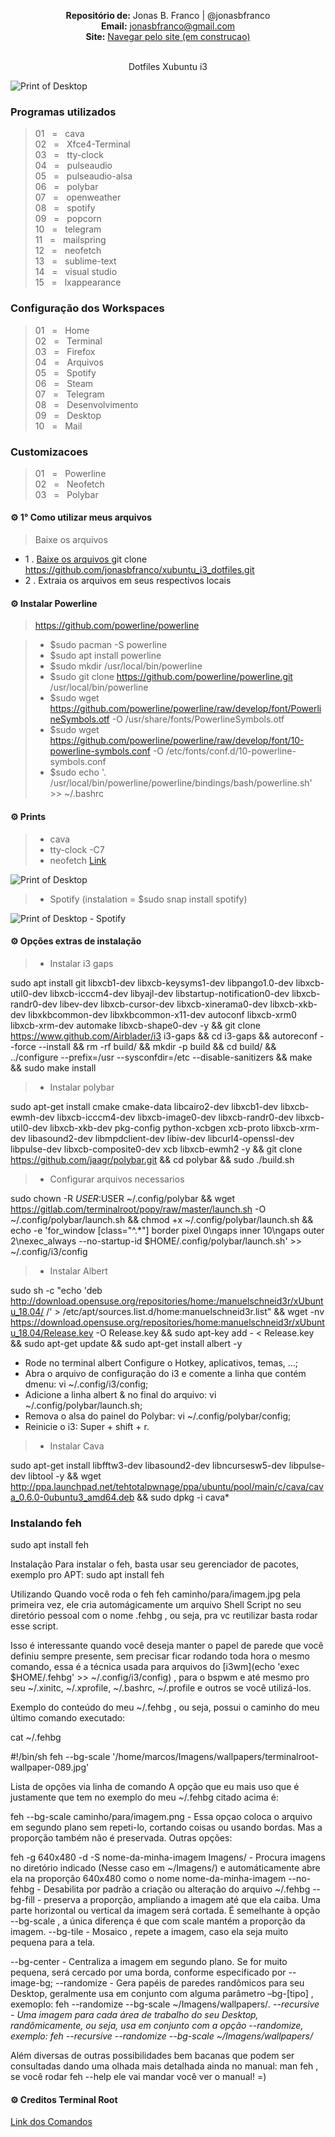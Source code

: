 <p align='center'><b>Repositório de:</b> Jonas B. Franco | @jonasbfranco<br>
<b>Email:</b> <a href='mailto:jonasbfranco@gmail.com'>jonasbfranco@gmail.com</a><br>
<b>Site:</b> <a href='https://jonasbfranco.github.io/'>Navegar pelo site (em construcao)</a></p>

<p align='center'><br> Dotfiles Xubuntu i3 </p>

![Print of Desktop](https://raw.github.com/jonasbfranco/xubuntu_i3_dotfiles/master/desktop.png)

### Programas utilizados
> 01&nbsp;&nbsp;&nbsp;=&nbsp;&nbsp;&nbsp;cava  
> 02&nbsp;&nbsp;&nbsp;=&nbsp;&nbsp;&nbsp;Xfce4-Terminal  
> 03&nbsp;&nbsp;&nbsp;=&nbsp;&nbsp;&nbsp;tty-clock  
> 04&nbsp;&nbsp;&nbsp;=&nbsp;&nbsp;&nbsp;pulseaudio  
> 05&nbsp;&nbsp;&nbsp;=&nbsp;&nbsp;&nbsp;pulseaudio-alsa  
> 06&nbsp;&nbsp;&nbsp;=&nbsp;&nbsp;&nbsp;polybar  
> 07&nbsp;&nbsp;&nbsp;=&nbsp;&nbsp;&nbsp;openweather  
> 08&nbsp;&nbsp;&nbsp;=&nbsp;&nbsp;&nbsp;spotify  
> 09&nbsp;&nbsp;&nbsp;=&nbsp;&nbsp;&nbsp;popcorn  
> 10&nbsp;&nbsp;&nbsp;=&nbsp;&nbsp;&nbsp;telegram  
> 11&nbsp;&nbsp;&nbsp;=&nbsp;&nbsp;&nbsp;mailspring  
> 12&nbsp;&nbsp;&nbsp;=&nbsp;&nbsp;&nbsp;neofetch   
> 13&nbsp;&nbsp;&nbsp;=&nbsp;&nbsp;&nbsp;sublime-text  
> 14&nbsp;&nbsp;&nbsp;=&nbsp;&nbsp;&nbsp;visual studio  
> 15&nbsp;&nbsp;&nbsp;=&nbsp;&nbsp;&nbsp;lxappearance



### Configuração dos Workspaces
> 01&nbsp;&nbsp;&nbsp;=&nbsp;&nbsp;&nbsp;Home  
> 02&nbsp;&nbsp;&nbsp;=&nbsp;&nbsp;&nbsp;Terminal  
> 03&nbsp;&nbsp;&nbsp;=&nbsp;&nbsp;&nbsp;Firefox    
> 04&nbsp;&nbsp;&nbsp;=&nbsp;&nbsp;&nbsp;Arquivos    
> 05&nbsp;&nbsp;&nbsp;=&nbsp;&nbsp;&nbsp;Spotify    
> 06&nbsp;&nbsp;&nbsp;=&nbsp;&nbsp;&nbsp;Steam    
> 07&nbsp;&nbsp;&nbsp;=&nbsp;&nbsp;&nbsp;Telegram    
> 08&nbsp;&nbsp;&nbsp;=&nbsp;&nbsp;&nbsp;Desenvolvimento       
> 09&nbsp;&nbsp;&nbsp;=&nbsp;&nbsp;&nbsp;Desktop     
> 10&nbsp;&nbsp;&nbsp;=&nbsp;&nbsp;&nbsp;Mail     


### Customizacoes
> 01&nbsp;&nbsp;&nbsp;=&nbsp;&nbsp;&nbsp;Powerline  
> 02&nbsp;&nbsp;&nbsp;=&nbsp;&nbsp;&nbsp;Neofetch  
> 03&nbsp;&nbsp;&nbsp;=&nbsp;&nbsp;&nbsp;Polybar  


#### ⚙ 1° Como utilizar meus arquivos 
> Baixe os arquivos 
* 1 . [Baixe os arquivos ](https://github.com/jonasbfranco/xubuntu_i3_dotfiles.git) git clone https://github.com/jonasbfranco/xubuntu_i3_dotfiles.git   
* 2 . Extraia os arquivos em seus respectivos locais


#### ⚙ Instalar Powerline
> https://github.com/powerline/powerline  

> * $sudo pacman -S powerline  
> * $sudo apt install powerline  
> * $sudo mkdir /usr/local/bin/powerline  
> * $sudo git clone https://github.com/powerline/powerline.git /usr/local/bin/powerline  
> * $sudo wget https://github.com/powerline/powerline/raw/develop/font/PowerlineSymbols.otf -O /usr/share/fonts/PowerlineSymbols.otf  
> * $sudo wget https://github.com/powerline/powerline/raw/develop/font/10-powerline-symbols.conf -O /etc/fonts/conf.d/10-powerline-symbols.conf  
> * $sudo echo '. /usr/local/bin/powerline/powerline/bindings/bash/powerline.sh' >> ~/.bashrc  


#### ⚙ Prints

> * cava
> * tty-clock -C7
> * neofetch [Link](https://github.com/dylanaraps/neofetch)

![Print of Desktop](https://raw.github.com/jonasbfranco/xubuntu_i3_dotfiles/master/desktop.png)

> * Spotify (instalation = $sudo snap install spotify)

![Print of Desktop - Spotify](https://raw.github.com/jonasbfranco/xubuntu_i3_dotfiles/master/spotify.png)



#### ⚙ Opções extras de instalação

> * Instalar i3 gaps

sudo apt install git libxcb1-dev libxcb-keysyms1-dev libpango1.0-dev libxcb-util0-dev libxcb-icccm4-dev libyajl-dev libstartup-notification0-dev libxcb-randr0-dev libev-dev libxcb-cursor-dev libxcb-xinerama0-dev libxcb-xkb-dev libxkbcommon-dev libxkbcommon-x11-dev autoconf libxcb-xrm0 libxcb-xrm-dev automake libxcb-shape0-dev -y && git clone https://www.github.com/Airblader/i3 i3-gaps && cd i3-gaps && autoreconf --force --install && rm -rf build/ && mkdir -p build && cd build/ && ../configure --prefix=/usr --sysconfdir=/etc --disable-sanitizers && make && sudo make install


> * Instalar polybar

sudo apt-get install cmake cmake-data libcairo2-dev libxcb1-dev libxcb-ewmh-dev libxcb-icccm4-dev libxcb-image0-dev libxcb-randr0-dev libxcb-util0-dev libxcb-xkb-dev pkg-config python-xcbgen xcb-proto libxcb-xrm-dev libasound2-dev libmpdclient-dev libiw-dev libcurl4-openssl-dev libpulse-dev libxcb-composite0-dev xcb libxcb-ewmh2 -y && git clone https://github.com/jaagr/polybar.git && cd polybar && sudo ./build.sh


> * Configurar arquivos necessarios

sudo chown -R $USER:$USER ~/.config/polybar && wget https://gitlab.com/terminalroot/popy/raw/master/launch.sh -O ~/.config/polybar/launch.sh && chmod +x ~/.config/polybar/launch.sh && echo -e 'for_window [class="^.*"] border pixel 0\ngaps inner 10\ngaps outer 2\nexec_always --no-startup-id $HOME/.config/polybar/launch.sh' >> ~/.config/i3/config


> * Instalar Albert

sudo sh -c "echo 'deb http://download.opensuse.org/repositories/home:/manuelschneid3r/xUbuntu_18.04/ /' > /etc/apt/sources.list.d/home:manuelschneid3r.list" && wget -nv https://download.opensuse.org/repositories/home:manuelschneid3r/xUbuntu_18.04/Release.key -O Release.key && sudo apt-key add - < Release.key && sudo apt-get update && sudo apt-get install albert -y

* Rode no terminal albert Configure o Hotkey, aplicativos, temas, …;
* Abra o arquivo de configuração do i3 e comente a linha que contém dmenu: vi ~/.config/i3/config;
* Adicione a linha albert & no final do arquivo: vi ~/.config/polybar/launch.sh;
* Remova o alsa do painel do Polybar: vi ~/.config/polybar/config;
* Reinicie o i3: Super + shift + r.


> * Instalar Cava

sudo apt-get install libfftw3-dev libasound2-dev libncursesw5-dev libpulse-dev libtool -y && wget http://ppa.launchpad.net/tehtotalpwnage/ppa/ubuntu/pool/main/c/cava/cava_0.6.0-0ubuntu3_amd64.deb && sudo dpkg -i cava*



### Instalando feh

sudo apt install feh

Instalação
Para instalar o feh, basta usar seu gerenciador de pacotes, exemplo pro APT: sudo apt install feh

Utilizando
Quando você roda o feh feh caminho/para/imagem.jpg pela primeira vez, ele cria automágicamente um arquivo Shell Script no seu diretório pessoal com o nome .fehbg , ou seja, pra vc reutilizar basta rodar esse script.

Isso é interessante quando você deseja manter o papel de parede que você definiu sempre presente, sem precisar ficar rodando toda hora o mesmo comando, essa é a técnica usada para arquivos do [i3wm](echo 'exec $HOME/.fehbg' >> ~/.config/i3/config) , para o bspwm e até mesmo pro seu ~/.xinitc, ~/.xprofile, ~/.bashrc, ~/.profile e outros se você utilizá-los.


Exemplo do conteúdo do meu ~/.fehbg , ou seja, possui o caminho do meu último comando executado:

cat ~/.fehbg

#!/bin/sh
feh --bg-scale '/home/marcos/Imagens/wallpapers/terminalroot-wallpaper-089.jpg'

Lista de opções via linha de comando
A opção que eu mais uso que é justamente que tem no exemplo do meu ~/.fehbg citado acima é:

feh --bg-scale caminho/para/imagem.png - Essa opçao coloca o arquivo em segundo plano sem repeti-lo, cortando coisas ou usando bordas. Mas a proporção também não é preservada.
Outras opções:

feh -g 640x480 -d -S nome-da-minha-imagem Imagens/ - Procura imagens no diretório indicado (Nesse caso em ~/Imagens/) e automáticamente abre ela na proporção 640x480 como o nome nome-da-minha-imagem
--no-fehbg - Desabilita por padrão a criação ou alteração do arquivo ~/.fehbg
--bg-fill - preserva a proporção, ampliando a imagem até que ela caiba. Uma parte horizontal ou vertical da imagem será cortada. É semelhante à opção --bg-scale , a única diferença é que com scale mantém a proporção da imagem.
--bg-tile - Mosaico , repete a imagem, caso ela seja muito pequena para a tela.

 
--bg-center - Centraliza a imagem em segundo plano. Se for muito pequena, será cercado por uma borda, conforme especificado por --image-bg;
--randomize - Gera papéis de paredes randômicos para seu Desktop, geralmente usa em conjunto com alguma parâmetro –bg-[tipo] , exemoplo: feh --randomize --bg-scale ~/Imagens/wallpapers/*.
--recursive - Uma imagem para cada área de trabalho do seu Desktop, randômicamente, ou seja, usa em conjunto com a opção --randomize, exemplo: feh --recursive --randomize --bg-scale ~/Imagens/wallpapers/*

Além diversas de outras possibilidades bem bacanas que podem ser consultadas dando uma olhada mais detalhada ainda no manual: man feh , se você rodar feh --help ele vai mandar você ver o manual! =)






#### ⚙ Creditos Terminal Root
[Link dos Comandos](https://terminalroot.com.br/2019/01/ubuntu-i3gaps-albert-cava-polybar.html "Site Terminal Root")




